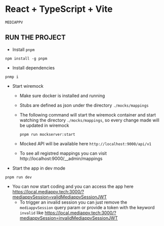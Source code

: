 # React + TypeScript + Vite

`MEDIAPPV`

## RUN THE PROJECT

- Install `pnpm`

```
npm install -g pnpm
```

- Install dependencies

```
pnmp i
```

- Start wiremock

  - Make sure docker is installed and running
  - Stubs are defined as json under the directory `./mocks/mappings`
  - The following command will start the wiremock container and start watching the directory `./mocks/mappings`, so every change made will be updated in wiremock

    ```
    pnpm run mockserver:start
    ```

  - Mocked API will be available here `http://localhost:9000/api/v1`
  - To see all registred mappings you can visit http://localhost:9000/\_\_admin/mappings

- Start the app in dev mode

```
pnpm run dev
```

- You can now start coding and you can access the app here https://local.mediappv.tech:3000/?mediappvSession=validMediappvSessionJWT
  - To trigger an invalid session you can just remove the `mediappvSession` query param or provide a token with the keyword `invalid` like https://local.mediappv.tech:3000/?mediappvSession=invalidMediappvSessionJWT
